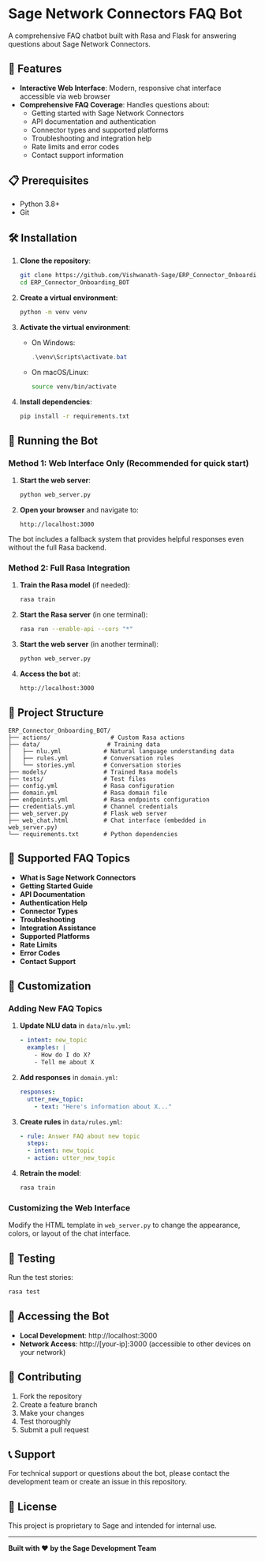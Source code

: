 # Sage Network Connectors FAQ Bot

A comprehensive FAQ chatbot built with Rasa and Flask for answering questions about Sage Network Connectors.

## 🚀 Features

- **Interactive Web Interface**: Modern, responsive chat interface accessible via web browser
- **Comprehensive FAQ Coverage**: Handles questions about:
  - Getting started with Sage Network Connectors
  - API documentation and authentication
  - Connector types and supported platforms
  - Troubleshooting and integration help
  - Rate limits and error codes
  - Contact support information

## 📋 Prerequisites

- Python 3.8+
- Git

## 🛠️ Installation

1. **Clone the repository**:
   ```bash
   git clone https://github.com/Vishwanath-Sage/ERP_Connector_Onboarding_BOT.git
   cd ERP_Connector_Onboarding_BOT
   ```

2. **Create a virtual environment**:
   ```bash
   python -m venv venv
   ```

3. **Activate the virtual environment**:
   - On Windows:
     ```powershell
     .\venv\Scripts\activate.bat
     ```
   - On macOS/Linux:
     ```bash
     source venv/bin/activate
     ```

4. **Install dependencies**:
   ```bash
   pip install -r requirements.txt
   ```

## 🚀 Running the Bot

### Method 1: Web Interface Only (Recommended for quick start)

1. **Start the web server**:
   ```bash
   python web_server.py
   ```

2. **Open your browser** and navigate to:
   ```
   http://localhost:3000
   ```

The bot includes a fallback system that provides helpful responses even without the full Rasa backend.

### Method 2: Full Rasa Integration

1. **Train the Rasa model** (if needed):
   ```bash
   rasa train
   ```

2. **Start the Rasa server** (in one terminal):
   ```bash
   rasa run --enable-api --cors "*"
   ```

3. **Start the web server** (in another terminal):
   ```bash
   python web_server.py
   ```

4. **Access the bot** at:
   ```
   http://localhost:3000
   ```

## 📁 Project Structure

```
ERP_Connector_Onboarding_BOT/
├── actions/                 # Custom Rasa actions
├── data/                   # Training data
│   ├── nlu.yml            # Natural language understanding data
│   ├── rules.yml          # Conversation rules
│   └── stories.yml        # Conversation stories
├── models/                # Trained Rasa models
├── tests/                 # Test files
├── config.yml             # Rasa configuration
├── domain.yml             # Rasa domain file
├── endpoints.yml          # Rasa endpoints configuration
├── credentials.yml        # Channel credentials
├── web_server.py          # Flask web server
├── web_chat.html          # Chat interface (embedded in web_server.py)
└── requirements.txt       # Python dependencies
```

## 🎯 Supported FAQ Topics

- **What is Sage Network Connectors**
- **Getting Started Guide**
- **API Documentation**
- **Authentication Help**
- **Connector Types**
- **Troubleshooting**
- **Integration Assistance**
- **Supported Platforms**
- **Rate Limits**
- **Error Codes**
- **Contact Support**

## 🔧 Customization

### Adding New FAQ Topics

1. **Update NLU data** in `data/nlu.yml`:
   ```yaml
   - intent: new_topic
     examples: |
       - How do I do X?
       - Tell me about X
   ```

2. **Add responses** in `domain.yml`:
   ```yaml
   responses:
     utter_new_topic:
       - text: "Here's information about X..."
   ```

3. **Create rules** in `data/rules.yml`:
   ```yaml
   - rule: Answer FAQ about new topic
     steps:
     - intent: new_topic
     - action: utter_new_topic
   ```

4. **Retrain the model**:
   ```bash
   rasa train
   ```

### Customizing the Web Interface

Modify the HTML template in `web_server.py` to change the appearance, colors, or layout of the chat interface.

## 🧪 Testing

Run the test stories:
```bash
rasa test
```

## 📱 Accessing the Bot

- **Local Development**: http://localhost:3000
- **Network Access**: http://[your-ip]:3000 (accessible to other devices on your network)

## 🤝 Contributing

1. Fork the repository
2. Create a feature branch
3. Make your changes
4. Test thoroughly
5. Submit a pull request

## 📞 Support

For technical support or questions about the bot, please contact the development team or create an issue in this repository.

## 📄 License

This project is proprietary to Sage and intended for internal use.

---

**Built with ❤️ by the Sage Development Team** 